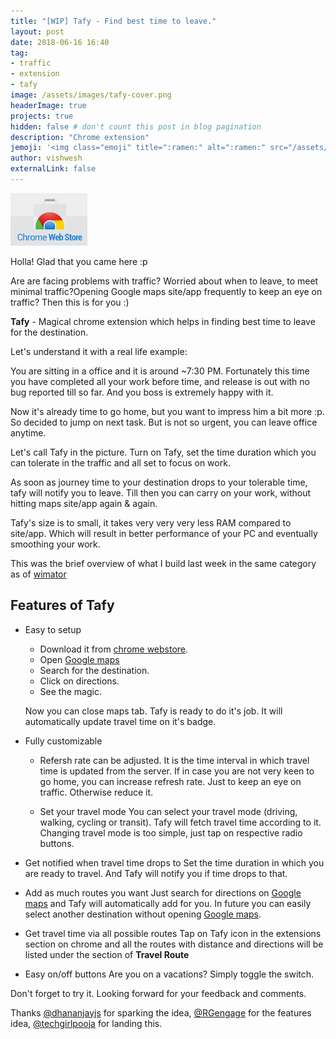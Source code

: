 ```yaml
---
title: "[WIP] Tafy - Find best time to leave."
layout: post
date: 2018-06-16 16:40
tag: 
- traffic
- extension
- tafy
image: /assets/images/tafy-cover.png
headerImage: true
projects: true
hidden: false # don't count this post in blog pagination
description: "Chrome extension"
jemoji: '<img class="emoji" title=":ramen:" alt=":ramen:" src="/assets/images/leave.png" height="20" width="20" align="absmiddle">'
author: vishwesh
externalLink: false
---
```


<a href="http://bit.ly/tafy" target="_blank" align="center">
  <img width="122.5" height="84" border="0"  src="/assets/images/chromewebstore.jpg"/>
</a>

Holla! Glad that you came here :p

Are are facing problems with traffic? Worried about when to leave, to meet minimal traffic?Opening Google maps site/app frequently to keep an eye on traffic? Then this is for you :)

**Tafy** - Magical chrome extension which helps in finding best time to leave for the destination.

Let's understand it with a real life example:

You are sitting in a office and it is around ~7:30 PM. Fortunately this time you have completed all your work before time, and release is out with no bug reported till so far. And you boss is extremely happy with it.

Now it's already time to go home, but you want to impress him a bit more :p. So decided to jump on next task. But is not so urgent, you can leave office anytime.

Let's call Tafy in the picture. Turn on Tafy, set the time duration which you can tolerate in the traffic and all set to focus on work.

As soon as journey time to your destination drops to your tolerable time, tafy will notify you to leave. Till then you can carry on your work, without hitting maps site/app again & again.

Tafy's size is to small, it takes very very very less RAM compared to site/app. Which will result in better performance of your PC and eventually smoothing your work.

This was the brief overview of what I build last week in the same category as of [wimator](./wimator)

## Features of Tafy

- Easy to setup

  - Download it from [chrome webstore](http://bit.ly/tafy).
  - Open [Google maps](http://bit.ly/v-maps)
  - Search for the destination.
  - Click on directions.
  - See the magic.

  Now you can close maps tab. Tafy is ready to do it's job.
  It will automatically update travel time on it's badge.

- Fully customizable

  - Refersh rate can be adjusted.
    It is the time interval in which travel time is updated from the server.
    If in case you are not very keen to go home, you can increase refresh rate. Just to keep an eye on traffic. Otherwise reduce it.

  - Set your travel mode
    You can select your travel mode (driving, walking, cycling or transit). Tafy will fetch travel time according to it. Changing travel mode is too simple, just tap on respective radio buttons.

- Get notified when travel time drops to
  Set the time duration in which you are ready to travel. And Tafy will notify you if time drops to that.

- Add as much routes you want
  Just search for directions on [Google maps](http://bit.ly/v-maps) and Tafy will automatically add for you. In future you can easily select another destination without opening [Google maps](http://bit.ly/v-maps).

- Get travel time via all possible routes
  Tap on Tafy icon in the extensions section on chrome and all the routes with distance and directions will be listed under the section of **Travel Route**

- Easy on/off buttons
  Are you on a vacations? Simply toggle the switch.

Don't forget to try it. Looking forward for your feedback and comments.

Thanks [@dhananjayjs](http://bit.ly/d-in-linkedin) for sparking the idea, [@RGengage](http://bit.ly/r-in-linkedin) for the features idea, [@techgirlpooja](http://bit.ly/p-in-linkedin) for landing this.
